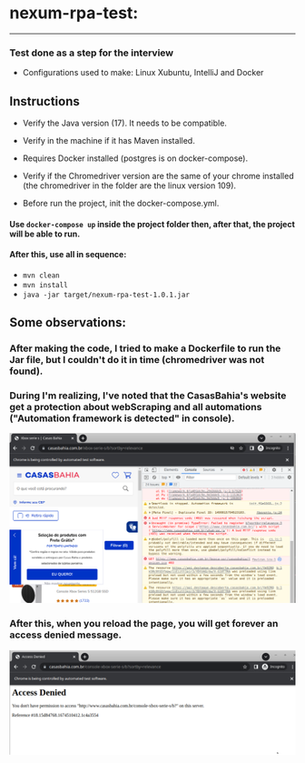 # nexum-rpa-test:

-- -

### Test done as a step for the interview

* Configurations used to make: Linux Xubuntu, IntelliJ and Docker

## Instructions

* Verify the Java version (17). It needs to be compatible.

* Verify in the machine if it has Maven installed.

* Requires Docker installed (postgres is on docker-compose).

* Verify if the Chromedriver version are the same of your chrome installed (the chromedriver in the folder are the linux
  version 109).

* Before run the project, init the docker-compose.yml.

#### Use `docker-compose up` inside the project folder then, after that, the project will be able to run.

#### After this, use all in sequence:

* `mvn clean`
* `mvn install`
* `java -jar target/nexum-rpa-test-1.0.1.jar`

## Some observations:

### After making the code, I tried to make a Dockerfile to run the Jar file, but I couldn't do it in time (chromedriver was not found).

### During I'm realizing, I've noted that the CasasBahia's website get a protection about webScraping and all automations ("Automation framework is detected" in console).

<img src="casasBahiaProtection.png">

### After this, when you reload the page, you will get forever an access denied message.

<img src="casasBahiaProtection2.png">